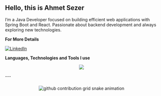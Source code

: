 
## Hello, this is **Ahmet Sezer**
I’m a Java Developer focused on building efficient web applications with Spring Boot and React. Passionate about backend development and always exploring new technologies.

**For More Details** 

 [![LinkedIn](https://img.shields.io/badge/LinkedIn-black?style=flat-square&logo=linkedin&logoColor=white)](https://https://www.linkedin.com/in/ahmet-sezerr/) 

**Languages, Technologies and Tools I use**
<p align="center">
  <a href="https://skillicons.dev">
    <img src="https://skillicons.dev/icons?i=git,java,spring,nodejs,postgres,js,ts,react,vite,bootstrap,tailwind," />
  </a>
</p>
---

###

<p align="center">
  <picture>
    <source media="(prefers-color-scheme: dark)" srcset="https://raw.githubusercontent.com/ahmetsezerr/ahmetsezerr/output/github-contribution-grid-snake-dark.svg">
    <source media="(prefers-color-scheme: light)" srcset="https://raw.githubusercontent.com/ahmetsezerr/ahmetsezerr/output/github-contribution-grid-snake.svg">
    <img alt="github contribution grid snake animation" src="https://raw.githubusercontent.com/ahmetsezerr/ahmetsezerr/output/github-contribution-grid-snake.svg">
  </picture>
</p>
